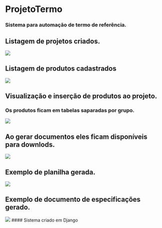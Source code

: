 # ProjetoTermo
### Sistema para automação de termo de referência.


## Listagem de projetos criados.
<img src="https://raw.githubusercontent.com/RoberthBSantos/ProjetoTermo/master/nucleo-imagens/listar-projetos.png">

## Listagem de produtos cadastrados
<img src="https://raw.githubusercontent.com/RoberthBSantos/ProjetoTermo/master/nucleo-imagens/listar-produtos.png">

## Visualização e inserção de produtos ao projeto.
### Os produtos ficam em tabelas saparadas por grupo.
<img src="https://raw.githubusercontent.com/RoberthBSantos/ProjetoTermo/master/nucleo-imagens/adicionar-produtos-ao-projeto.png">

## Ao gerar documentos eles ficam disponíveis para downlods.
<img src="https://raw.githubusercontent.com/RoberthBSantos/ProjetoTermo/master/nucleo-imagens/documentos-para-download.png" >

## Exemplo de planilha gerada.
<img src="https://raw.githubusercontent.com/RoberthBSantos/ProjetoTermo/master/nucleo-imagens/planilha-gerada.png">

## Exemplo de documento de especificações gerado.
<img src="https://raw.githubusercontent.com/RoberthBSantos/ProjetoTermo/master/nucleo-imagens/documento-gerado.png">
#### Sistema criado em Django
